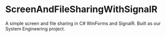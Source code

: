 # ScreenAndFileSharingWithSignalR
A simple screen and file sharing in C# WinForms and SignalR. Built as our System Engineering project. 
